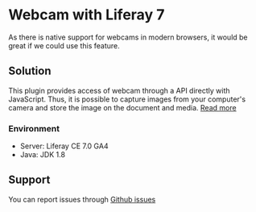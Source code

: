 <h1>Webcam with Liferay 7</h1>

<p>As there is native support for webcams in modern browsers, it would be great if we could use this feature.</p>

<h2>Solution</h2>
<p>This plugin provides access of webcam through a API directly with JavaScript. Thus, it is possible to capture images from your computer's camera and store the image on the document and media. <a href="https://github.com/aixtor/liferay-webcam/wiki">Read more</a></p>

<h3>Environment</h3>
<ul>
  <li>Server: Liferay CE 7.0 GA4</li>
  <li>Java: JDK 1.8</li>
</ul>

<h2>Support</h2>
<p>You can report issues through <a href="https://github.com/aixtor/liferay-webcam/issues">Github issues</a></p>
